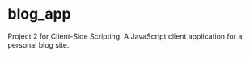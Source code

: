 # blog_app
Project 2 for Client-Side Scripting.  A JavaScript client application for a personal blog site.
